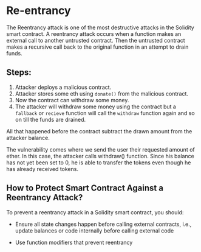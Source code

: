 # Re-entrancy

The Reentrancy attack is one of the most destructive attacks in the Solidity smart contract. A reentrancy attack occurs when a function makes an external call to another untrusted contract. Then the untrusted contract makes a recursive call back to the original function in an attempt to drain funds.

## Steps:

1. Attacker deploys a malicious contract.
2. Attacker stores some eth using `donate()` from the malicious contract.
3. Now the contract can withdraw some money.
4. The attacker will withdraw some money using the contract but a `fallback` or `recieve` function will call the `withdraw` function again and so on till the funds are drained.

All that happened before the contract subtract the drawn amount from the attacker balance.

The vulnerability comes where we send the user their requested amount of ether. In this case, the attacker calls withdraw() function. Since his balance has not yet been set to 0, he is able to transfer the tokens even though he has already received tokens.

## How to Protect Smart Contract Against a Reentrancy Attack?

To prevent a reentrancy attack in a Solidity smart contract, you should:

- Ensure all state changes happen before calling external contracts, i.e., update balances or code internally before calling external code

- Use function modifiers that prevent reentrancy

